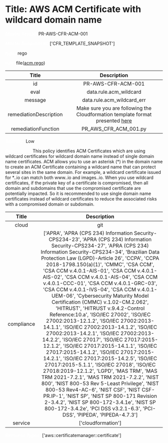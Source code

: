 



# Title: AWS ACM Certificate with wildcard domain name


***<font color="white">Master Test Id:</font>*** PR-AWS-CFR-ACM-001

***<font color="white">Master Snapshot Id:</font>*** ['CFR_TEMPLATE_SNAPSHOT']

***<font color="white">type:</font>*** rego

***<font color="white">rule:</font>*** file([acm.rego])  
  
  
  
  

|Title|Description|
| :---: | :---: |
|id|PR-AWS-CFR-ACM-001|
|eval|data.rule.acm_wildcard|
|message|data.rule.acm_wildcard_err|
|remediationDescription|Make sure you are following the Cloudformation template format presented <a href='https://docs.aws.amazon.com/AWSCloudFormation/latest/UserGuide/aws-resource-certificatemanager-certificate.html' target='_blank'>here</a>|
|remediationFunction|PR_AWS_CFR_ACM_001.py|


***<font color="white">Severity:</font>*** Low

***<font color="white">Description:</font>*** This policy identifies ACM Certificates which are using wildcard certificates for wildcard domain name instead of single domain name certificates. ACM allows you to use an asterisk (*) in the domain name to create an ACM Certificate containing a wildcard name that can protect several sites in the same domain. For example, a wildcard certificate issued for *.<compliance-software>.io can match both www.<compliance-software>.io and images.<compliance-software>.io. When you use wildcard certificates, if the private key of a certificate is compromised, then all domain and subdomains that use the compromised certificate are potentially impacted. So it is recommended to use single domain name certificates instead of wildcard certificates to reduce the associated risks with a compromised domain or subdomain.  
  
  

|Title|Description|
| :---: | :---: |
|cloud|git|
|compliance|['APRA', 'APRA (CPS 234) Information Security-CPS234-23', 'APRA (CPS 234) Information Security-CPS234-27', 'APRA (CPS 234) Information Security-CPS234-34', 'Brazilian Data Protection Law (LGPD)-Article 26', 'CCPA', 'CCPA 2018-1798.150(a)(1)', 'CMMC', 'CSA CCM', 'CSA CCM v.4.0.1-AIS-01', 'CSA CCM v.4.0.1-AIS-02', 'CSA CCM v.4.0.1-AIS-04', 'CSA CCM v.4.0.1-CCC-01', 'CSA CCM v.4.0.1-GRC-03', 'CSA CCM v.4.0.1-IVS-04', 'CSA CCM v.4.0.1-UEM-06', 'Cybersecurity Maturity Model Certification (CMMC) v.1.02-CM.2.062', 'HITRUST', 'HITRUST v.9.4.2-Control Reference:10.a', 'ISO/IEC 27002', 'ISO/IEC 27002:2013-12.1.2', 'ISO/IEC 27002:2013-14.1.1', 'ISO/IEC 27002:2013-14.1.2', 'ISO/IEC 27002:2013-14.2.1', 'ISO/IEC 27002:2013-14.2.2', 'ISO/IEC 27017', 'ISO/IEC 27017:2015-12.1.2', 'ISO/IEC 27017:2015-14.1.1', 'ISO/IEC 27017:2015-14.1.2', 'ISO/IEC 27017:2015-14.2.1', 'ISO/IEC 27017:2015-14.2.5', 'ISO/IEC 27017:2015-5.1.1', 'ISO/IEC 27018', 'ISO/IEC 27018:2019-12.1.2', 'LGPD', 'MAS TRM', 'MAS TRM 2021-7.2.1', 'MAS TRM 2021-7.2.2', 'NIST 800', 'NIST 800-53 Rev 5-Least Privilege', 'NIST 800-53 Rev4-AC-6', 'NIST CSF', 'NIST CSF-PR.IP-1', 'NIST SP', 'NIST SP 800-171 Revision 2-3.4.2', 'NIST SP 800-172-3.4.1e', 'NIST SP 800-172-3.4.2e', 'PCI DSS v3.2.1-6.3', 'PCI-DSS', 'PIPEDA', 'PIPEDA-4.7.3']|
|service|['cloudformation']|


***<font color="white">Resource Types:</font>*** ['aws::certificatemanager::certificate']


[acm.rego]: https://github.com/prancer-io/prancer-compliance-test/tree/master/aws/iac/acm.rego
